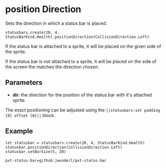 # position Direction

Sets the direction in which a status bar is placed.

```sig
statusbars.create(20, 4, StatusBarKind.Health).positionDirection(CollisionDirection.Left)
```

If the status bar is attached to a sprite, it will be placed on the given side of the sprite.

If the status bar is not attached to a sprite, it will be placed on the side of the screen the matches the direction chosen.

## Parameters

* **dir**: the direction for the position of the status bar with it's attached sprite.

The exact positioning can be adjusted using the ``||statusbars:set padding [0] offset [0]||`` block.

## Example

```blocks
let statusbar = statusbars.create(20, 4, StatusBarKind.Health)
statusbar.positionDirection(CollisionDirection.Left)
statusbar.setBarSize(5, 20)
```

```package
pxt-status-bar=github:jwunderl/pxt-status-bar
```
